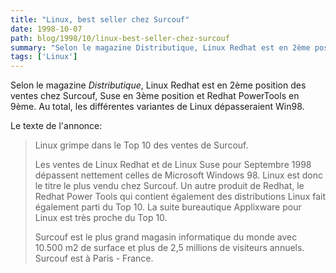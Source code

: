 ```yaml
---
title: "Linux, best seller chez Surcouf"
date: 1998-10-07
path: blog/1998/10/linux-best-seller-chez-surcouf
summary: "Selon le magazine Distributique, Linux Redhat est en 2ème position des ventes chez Surcouf, Suse en 3ème position et Redhat PowerTools en 9ème."
tags: ['Linux']
---
```


<P>
Selon le magazine <EM>Distributique</EM>,  Linux Redhat est en 2ème
position des ventes chez Surcouf, Suse en 3ème position et Redhat
PowerTools en 9ème. Au total, les différentes variantes de Linux
dépasseraient Win98.
</P>

<P>
Le texte de l'annonce:
</P>

<BLOCKQUOTE>
<P>
Linux grimpe dans le Top 10 des ventes de Surcouf.
</P>

<P>
Les ventes de Linux Redhat et de Linux Suse pour Septembre 1998
dépassent nettement celles de Microsoft Windows 98. Linux est donc
le titre le plus vendu chez Surcouf. Un autre produit de Redhat, le
Redhat Power Tools qui contient également des distributions Linux fait
également parti du Top 10. La suite bureautique Applixware pour Linux
est très proche du Top 10.
</P>

<P>
Surcouf est le plus grand magasin informatique du monde avec 10.500 m2
de surface et plus de 2,5 millions de visiteurs annuels. Surcouf est à
Paris - France.
</P>

</BLOCKQUOTE>


